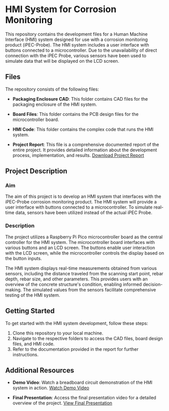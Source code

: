 # HMI System for Corrosion Monitoring

This repository contains the development files for a Human Machine Interface (HMI) system designed for use with a corrosion monitoring product (iPEC-Probe). The HMI system includes a user interface with buttons connected to a microcontroller. Due to the unavailability of direct connection with the iPEC Probe, various sensors have been used to simulate data that will be displayed on the LCD screen.

## Files

The repository consists of the following files:

- **Packaging Enclosure CAD**: This folder contains CAD files for the packaging enclosure of the HMI system.

- **Board Files**: This folder contains the PCB design files for the microcontroller board.

- **HMI Code**: This folder contains the complex code that runs the HMI system.

- **Project Report**: This file is a comprehensive documented report of the entire project. It provides detailed information about the development process, implementation, and results. [Download Project Report](https://github.com/jaideepk3/EDL-HMI-System/blob/main/TUES-25_final_report.pdf)

## Project Description

### Aim
The aim of this project is to develop an HMI system that interfaces with the iPEC-Probe corrosion monitoring product. The HMI system will provide a user interface with buttons connected to a microcontroller. To simulate real-time data, sensors have been utilized instead of the actual iPEC Probe.

### Description
The project utilizes a Raspberry Pi Pico microcontroller board as the central controller for the HMI system. The microcontroller board interfaces with various buttons and an LCD screen. The buttons enable user interaction with the LCD screen, while the microcontroller controls the display based on the button inputs.

The HMI system displays real-time measurements obtained from various sensors, including the distance traveled from the scanning start point, rebar depth, rebar size, and other parameters. This provides users with an overview of the concrete structure's condition, enabling informed decision-making. The simulated values from the sensors facilitate comprehensive testing of the HMI system.

## Getting Started

To get started with the HMI system development, follow these steps:

1. Clone this repository to your local machine.
2. Navigate to the respective folders to access the CAD files, board design files, and HMI code.
3. Refer to the documentation provided in the report for further instructions.

## Additional Resources

- **Demo Video**: Watch a breadboard circuit demonstration of the HMI system in action. [Watch Demo Video](https://drive.google.com/file/d/1d6G7GhgJb7exQOc0swpD6kvzHQxaDGIW/view?usp=drivesdk)

- **Final Presentation**: Access the final presentation video for a detailed overview of the project. [View Final Presentation](https://drive.google.com/file/d/1m0dKYORe6IZ8-cWrcGXbmrLrGEMQUf9Z/view?usp=share_link)
